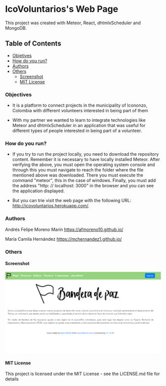 # IcoVoluntarios's Web Page
  
This project was created with Meteor, React, dhtmlxScheduler and MongoDB.

## Table of Contents

- [Objetives](#Objectives)
- [How do you run?](#Howdoyourun?)
- [Authors](#Authors)
- [Others](#Others)
  - [Screenshot](#Screenshot)
  - [MIT License](#MITLicense)

### Objectives

- It is a platform to connect projects in the municipality of Icononzo, Colombia with different volunteers interested in being part of them 

- With my partner we wanted to learn to integrate technologies like Meteor and dhtmlxScheduler in an application that was useful for different types of people interested in being part of a volunteer.


### How do you run?

- If you try to run the project locally, you need to download the repository content. Remember it is necessary to have locally installed Meteor. After verifying the above, you must open the operating system console and through this you must navigate to reach the folder where the file mentioned above was downloaded. There you must execute the command "meteor", this in the case of windows. Finally, you must add the address "http: // localhost: 3000" in the browser and you can see the application displayed.

- But you can trie visit the web page with the following URL: http://icovoluntarios.herokuapp.com/.


### Authors
Andrés Felipe Moreno Marin
https://afmoreno10.github.io/

María Camila Hernández 
https://mchernandez1.github.io/

### Others

  #### Screenshot
  ![Foto](BDP.PNG)

  #### MIT License
  This project is licensed under the MIT License - see the LICENSE.md file for details
